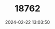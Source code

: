 ---
title: "18762"
category: "Pteropus temminckii"
draft: false
date: 2024-02-22 13:03:50
languages:
  Spanish; Castilian: ["Zorro Volador De Temminck"]
  English: ["Temminck's Flying Fox"]
---